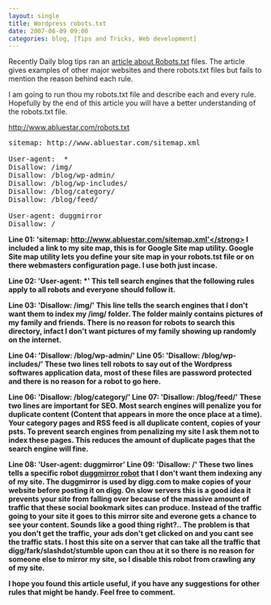 ```yaml
---
layout: single
title: Wordpress robots.txt
date: 2007-06-09 09:00
categories: blog, [Tips and Tricks, Web development]
---
```

Recently Daily blog tips ran an <a href="http://www.dailyblogtips.com/collection-of-robotstxt-files/">article about Robots.txt</a> files. The article gives examples of other major websites and there robots.txt files but fails to mention the reason behind each rule.

I am going to run thou my robots.txt file and describe each and every rule.
Hopefully by the end of this article you will have a better understanding of the robots.txt file.

<a href="http://www.abluestar.com/robots.txt">http://www.abluestar.com/robots.txt</a>
<pre>
sitemap: http://www.abluestar.com/sitemap.xml

User-agent:  *
Disallow: /img/
Disallow: /blog/wp-admin/
Disallow: /blog/wp-includes/
Disallow: /blog/category/
Disallow: /blog/feed/

User-agent: duggmirror
Disallow: /</pre>
<strong>Line 01: 'sitemap: http://www.abluestar.com/sitemap.xml'</strong>
I included a link to my site map, this is for Google Site map utility. Google Site map utility lets you define your site map in your robots.tst file or on there webmasters configuration page. I use both just incase.

<strong>Line 02: 'User-agent:  *'</strong>
This tell search engines that the following rules apply to all robots and everyone should follow it.

<strong> Line 03: 'Disallow: /img/'</strong>
This line tells the search engines that I don't want them to index my /img/ folder. The folder mainly contains pictures of my family and friends. There is no reason for robots to search this directory, infact I don't want pictures of my family showing up randomly on the internet.

<strong>Line 04: 'Disallow: /blog/wp-admin/'
Line 05: 'Disallow: /blog/wp-includes/'</strong>
These two lines tell robots to say out of the Wordpress softwares application data, most of these files are password protected and there is no reason for a robot to go here.

<strong>Line 06: 'Disallow: /blog/category/'
Line 07: 'Disallow: /blog/feed/'</strong>
These two lines are important for SEO. Most search engines will penalize you for duplicate content (Content that appears in more the once place at a time). Your category pages and RSS feed is all duplicate content, copies of your psts. To prevent search engines from penalizing my site I ask them not to index these pages. This reduces the amount of duplicate pages that the search engine will fine.

<strong>Line 08: 'User-agent: duggmirror'
Line 09: 'Disallow: /'</strong>
These two lines tells a specific robot <a href="http://www.duggmirror.com/">duggmirror robot</a> that I don't want them indexing any of my site. The duggmirror is used by digg.com to make copies of your website before posting it on digg. On slow servers this is a good idea it prevents your site from falling over because of the massive amount of traffic that these social bookmark sites can produce. Instead of the traffic going to your site it goes to this mirror site and everone gets a chance to see your content. Sounds like a good thing right?.. The problem is that you don't get the traffic, your ads don't get clicked on and you cant see the traffic stats. I host this site on a server that can take all the traffic that digg/fark/slashdot/stumble upon can thou at it so there is no reason for someone else to mirror my site, so I disable this robot from crawling any of my site.

I hope you found this article useful, if you have any suggestions for other rules that might be handy.
Feel free to comment.
